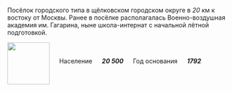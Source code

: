 <!--2021-11-02 01:29:12-->
Посёлок городского типа в щёлковском городском округе в *20* км к востоку от Москвы.
Ранее в посёлке располагалась Военно-воздушная академия им. Гагарина, 
ныне школа-интернат с начальной лётной подготовкой.

<img src="/posts/Места Подмосковья/Monino.png" align="middle" width="96px"> &emsp; 
Население &emsp; ***20 500*** &emsp;
Год основания &emsp; ***1792***